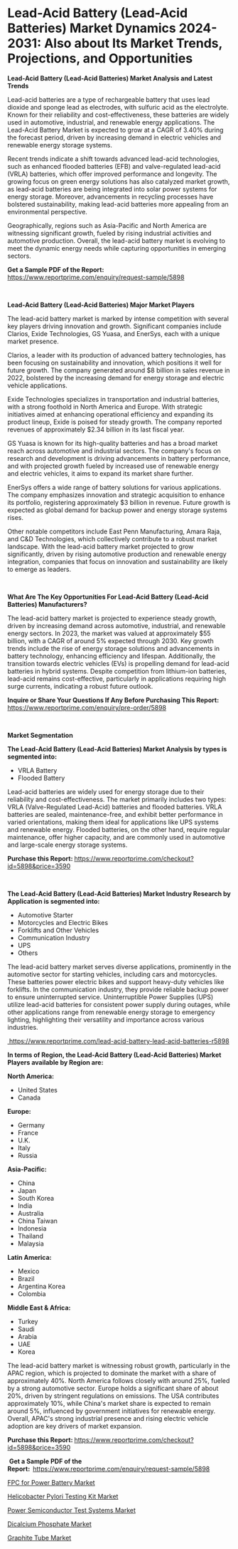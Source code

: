 <p><h1>Lead-Acid Battery (Lead-Acid Batteries) Market Dynamics 2024-2031: Also about Its Market Trends, Projections, and Opportunities</h1></p><p><strong>Lead-Acid Battery (Lead-Acid Batteries) Market Analysis and Latest Trends</strong></p>
<p><p>Lead-acid batteries are a type of rechargeable battery that uses lead dioxide and sponge lead as electrodes, with sulfuric acid as the electrolyte. Known for their reliability and cost-effectiveness, these batteries are widely used in automotive, industrial, and renewable energy applications. The Lead-Acid Battery Market is expected to grow at a CAGR of 3.40% during the forecast period, driven by increasing demand in electric vehicles and renewable energy storage systems.</p><p>Recent trends indicate a shift towards advanced lead-acid technologies, such as enhanced flooded batteries (EFB) and valve-regulated lead-acid (VRLA) batteries, which offer improved performance and longevity. The growing focus on green energy solutions has also catalyzed market growth, as lead-acid batteries are being integrated into solar power systems for energy storage. Moreover, advancements in recycling processes have bolstered sustainability, making lead-acid batteries more appealing from an environmental perspective.</p><p>Geographically, regions such as Asia-Pacific and North America are witnessing significant growth, fueled by rising industrial activities and automotive production. Overall, the lead-acid battery market is evolving to meet the dynamic energy needs while capturing opportunities in emerging sectors.</p></p>
<p><strong>Get a Sample PDF of the Report:&nbsp;</strong> <a href="https://www.reportprime.com/enquiry/request-sample/5898">https://www.reportprime.com/enquiry/request-sample/5898</a></p>
<p>&nbsp;</p>
<p><strong>Lead-Acid Battery (Lead-Acid Batteries) Major Market Players</strong></p>
<p><p>The lead-acid battery market is marked by intense competition with several key players driving innovation and growth. Significant companies include Clarios, Exide Technologies, GS Yuasa, and EnerSys, each with a unique market presence.</p><p>Clarios, a leader with its production of advanced battery technologies, has been focusing on sustainability and innovation, which positions it well for future growth. The company generated around $8 billion in sales revenue in 2022, bolstered by the increasing demand for energy storage and electric vehicle applications.</p><p>Exide Technologies specializes in transportation and industrial batteries, with a strong foothold in North America and Europe. With strategic initiatives aimed at enhancing operational efficiency and expanding its product lineup, Exide is poised for steady growth. The company reported revenues of approximately $2.34 billion in its last fiscal year.</p><p>GS Yuasa is known for its high-quality batteries and has a broad market reach across automotive and industrial sectors. The company's focus on research and development is driving advancements in battery performance, and with projected growth fueled by increased use of renewable energy and electric vehicles, it aims to expand its market share further.</p><p>EnerSys offers a wide range of battery solutions for various applications. The company emphasizes innovation and strategic acquisition to enhance its portfolio, registering approximately $3 billion in revenue. Future growth is expected as global demand for backup power and energy storage systems rises.</p><p>Other notable competitors include East Penn Manufacturing, Amara Raja, and C&D Technologies, which collectively contribute to a robust market landscape. With the lead-acid battery market projected to grow significantly, driven by rising automotive production and renewable energy integration, companies that focus on innovation and sustainability are likely to emerge as leaders.</p></p>
<p>&nbsp;</p>
<p><strong>What Are The Key Opportunities For Lead-Acid Battery (Lead-Acid Batteries) Manufacturers?</strong></p>
<p><p>The lead-acid battery market is projected to experience steady growth, driven by increasing demand across automotive, industrial, and renewable energy sectors. In 2023, the market was valued at approximately $55 billion, with a CAGR of around 5% expected through 2030. Key growth trends include the rise of energy storage solutions and advancements in battery technology, enhancing efficiency and lifespan. Additionally, the transition towards electric vehicles (EVs) is propelling demand for lead-acid batteries in hybrid systems. Despite competition from lithium-ion batteries, lead-acid remains cost-effective, particularly in applications requiring high surge currents, indicating a robust future outlook.</p></p>
<p><strong>Inquire or Share Your Questions If Any Before Purchasing This Report:</strong> <a href="https://www.reportprime.com/enquiry/pre-order/5898">https://www.reportprime.com/enquiry/pre-order/5898</a></p>
<p>&nbsp;</p>
<p><strong>Market Segmentation</strong></p>
<p><strong>The Lead-Acid Battery (Lead-Acid Batteries) Market Analysis by types is segmented into:</strong></p>
<p><ul><li>VRLA Battery</li><li>Flooded Battery</li></ul></p>
<p><p>Lead-acid batteries are widely used for energy storage due to their reliability and cost-effectiveness. The market primarily includes two types: VRLA (Valve-Regulated Lead-Acid) batteries and flooded batteries. VRLA batteries are sealed, maintenance-free, and exhibit better performance in varied orientations, making them ideal for applications like UPS systems and renewable energy. Flooded batteries, on the other hand, require regular maintenance, offer higher capacity, and are commonly used in automotive and large-scale energy storage systems.</p></p>
<p><strong>Purchase this Report:&nbsp;</strong><a href="https://www.reportprime.com/checkout?id=5898&price=3590">https://www.reportprime.com/checkout?id=5898&price=3590</a></p>
<p>&nbsp;</p>
<p><strong>The Lead-Acid Battery (Lead-Acid Batteries) Market Industry Research by Application is segmented into:</strong></p>
<p><ul><li>Automotive Starter</li><li>Motorcycles and Electric Bikes</li><li>Forklifts and Other Vehicles</li><li>Communication Industry</li><li>UPS</li><li>Others</li></ul></p>
<p><p>The lead-acid battery market serves diverse applications, prominently in the automotive sector for starting vehicles, including cars and motorcycles. These batteries power electric bikes and support heavy-duty vehicles like forklifts. In the communication industry, they provide reliable backup power to ensure uninterrupted service. Uninterruptible Power Supplies (UPS) utilize lead-acid batteries for consistent power supply during outages, while other applications range from renewable energy storage to emergency lighting, highlighting their versatility and importance across various industries.</p></p>
<p><a href="https://www.reportprime.com/lead-acid-battery-lead-acid-batteries-r5898">&nbsp;https://www.reportprime.com/lead-acid-battery-lead-acid-batteries-r5898</a></p>
<p><strong>In terms of Region, the Lead-Acid Battery (Lead-Acid Batteries) Market Players available by Region are:</strong></p>
<p>
    <p> <strong> North America: </strong>
        <ul>
            <li>United States</li>
            <li>Canada</li>
        </ul>
        </p> 
    <p> <strong> Europe: </strong>
        <ul>
            <li>Germany</li>
            <li>France</li>
            <li>U.K.</li>
            <li>Italy</li>
            <li>Russia</li>
        </ul>
        </p> 
    <p> <strong> Asia-Pacific: </strong>
        <ul>
            <li>China</li>
            <li>Japan</li>
            <li>South Korea</li>
            <li>India</li>
            <li>Australia</li>
            <li>China Taiwan</li>
            <li>Indonesia</li>
            <li>Thailand</li>
            <li>Malaysia</li>
        </ul>
        </p> 
    <p> <strong> Latin America: </strong>
        <ul>
            <li>Mexico</li>
            <li>Brazil</li>
            <li>Argentina Korea</li>
            <li>Colombia</li>
        </ul>
        </p> 
    <p> <strong> Middle East & Africa: </strong>
        <ul>
            <li>Turkey</li>
            <li>Saudi</li>
            <li>Arabia</li>
            <li>UAE</li>
            <li>Korea</li>
        </ul>
    </p>
    </p>
<p><p>The lead-acid battery market is witnessing robust growth, particularly in the APAC region, which is projected to dominate the market with a share of approximately 40%. North America follows closely with around 25%, fueled by a strong automotive sector. Europe holds a significant share of about 20%, driven by stringent regulations on emissions. The USA contributes approximately 10%, while China's market share is expected to remain around 5%, influenced by government initiatives for renewable energy. Overall, APAC's strong industrial presence and rising electric vehicle adoption are key drivers of market expansion.</p></p>
<p><strong>Purchase this Report: </strong><a href="https://www.reportprime.com/checkout?id=5898&price=3590">https://www.reportprime.com/checkout?id=5898&price=3590</a></p>
<p>&nbsp;<strong>Get a Sample PDF of the Report:&nbsp;&nbsp;</strong><a href="https://www.reportprime.com/enquiry/request-sample/5898">https://www.reportprime.com/enquiry/request-sample/5898</a></p>
<p><strong></strong></p>
<p><p><a href="https://github.com/indrystar/Market-Research-Report-List-4/blob/main/fpc-for-power-battery-market.md">FPC for Power Battery Market</a></p><p><a href="https://issuu.com/reportprime-2/docs/helicobacter-pylori-testing-kit-mar_cd6c69bd408066">Helicobacter Pylori Testing Kit Market</a></p><p><a href="https://issuu.com/reportprime-2/docs/power-semiconductor-test-systems-ma_2ea9731698f65f">Power Semiconductor Test Systems Market</a></p><p><a href="https://www.linkedin.com/pulse/what-factors-influence-dicalcium-phosphate-market-coming-i5tne?trackingId=vsWU6lnfStCnao8kFD3Amg%3D%3D">Dicalcium Phosphate Market</a></p><p><a href="https://medium.com/@charlesporter2662/how-are-regions-adapting-to-the-graphite-tube-market-eb5a9ce88c02">Graphite Tube Market</a></p></p>